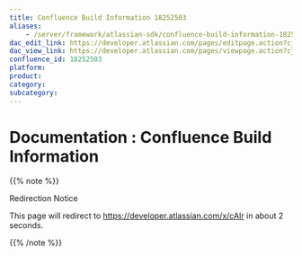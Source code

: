 ```yaml
---
title: Confluence Build Information 18252503
aliases:
    - /server/framework/atlassian-sdk/confluence-build-information-18252503.html
dac_edit_link: https://developer.atlassian.com/pages/editpage.action?cjm=wozere&pageId=18252503
dac_view_link: https://developer.atlassian.com/pages/viewpage.action?cjm=wozere&pageId=18252503
confluence_id: 18252503
platform:
product:
category:
subcategory:
---
```

# Documentation : Confluence Build Information

{{% note %}}

Redirection Notice

This page will redirect to <https://developer.atlassian.com/x/cAIr> in about 2 seconds.

{{% /note %}}
















































































































































































































































































































